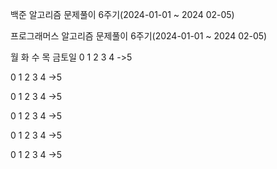 백준 알고리즘 문제풀이 6주기(2024-01-01 ~ 2024 02-05)

프로그래머스 알고리즘 문제풀이 6주기(2024-01-01 ~ 2024 02-05)

월 화 수 목 금토일
0  1  2  3   4 ->5

0  1  2  3   4 ->5

0  1  2  3   4 ->5

0  1  2  3   4 ->5

0  1  2  3   4 ->5

0  1  2  3   4 ->5
